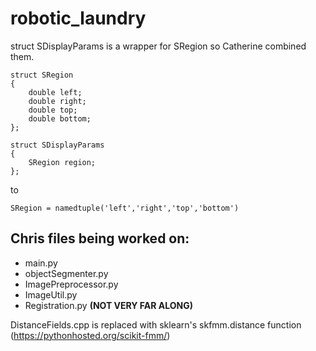 # robotic_laundry


struct SDisplayParams is a wrapper for SRegion so Catherine combined them. 
```
struct SRegion
{
	double left;
	double right;
	double top;
	double bottom;
};

struct SDisplayParams
{
	SRegion region;
};
```

to 
```
SRegion = namedtuple('left','right','top','bottom')
```


## Chris files being worked on: 

- main.py
- objectSegmenter.py
- ImagePreprocessor.py
- ImageUtil.py
- Registration.py **(NOT VERY FAR ALONG)**


DistanceFields.cpp is replaced with sklearn's skfmm.distance function (https://pythonhosted.org/scikit-fmm/)



